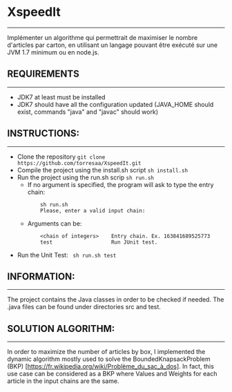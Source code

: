 # XspeedIt
-----------
Implémenter un algorithme qui permettrait de maximiser le nombre d'articles par carton, en utilisant un langage pouvant être exécuté sur une JVM 1.7 minimum ou en node.js.

## REQUIREMENTS
------------
- JDK7 at least must be installed
- JDK7 should have all the configuration updated (JAVA_HOME should exist, commands "java" and "javac" should work)
	
## INSTRUCTIONS:
------------
* 	Clone the repository
		```
		git clone https://github.com/torresaa/XspeedIt.git
		```
*	Compile the project using the install.sh script
		```
		sh install.sh
		```
*	Run the project using the run.sh scrip
		```
		sh run.sh
		```
    - If no argument is specified, the program will ask to type the entry chain: 
        ```
			sh run.sh
			Please, enter a valid input chain:
		```
	- Arguments can be:
	    ```
			<chain of integers>    Entry chain. Ex. 163841689525773
    		test                   Run JUnit test.
    	```
* Run the Unit Test:
    	``` 
		sh run.sh test
		```

## INFORMATION: 
------------
The project contains the Java classes in order to be checked if needed. The .java files can be found under directories src and test.
	
## SOLUTION ALGORITHM:
-------------------
In order to maximize the number of articles by box, I implemented the dynamic algorithm mostly used to solve the BoundedKnapsackProblem (BKP) [https://fr.wikipedia.org/wiki/Problème_du_sac_à_dos]. In fact, this use case can be considered as a BKP where Values and Weights for each article in the input chains are the same.  